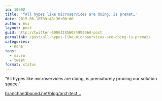 ```yaml
---
id: 10692
title: '“All hypes like microservices are doing, is premat…'
date: 2015-06-10T09:48:36+00:00
author: Avi
layout: post
guid: http://twitter-608631856074993664-post
permalink: /post/all-hypes-like-microservices-are-doing-is-premat/
categories:
  - none
tags:
  - micro
  - tweet
format: status
---
```

“All hypes like microservices are doing, is prematurely pruning our solution space.”

[branchandbound.net/blog/architect…](http://branchandbound.net/blog/architecture/2015/06/on-microservices-monoliths-and-critical-thinking/)